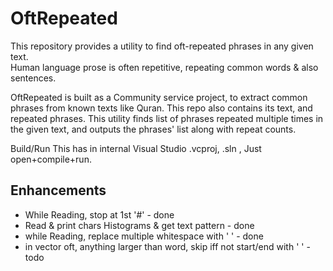 # OftRepeated
This repository provides a utility to find oft-repeated phrases in any given text.  
Human language prose is often repetitive, repeating common words & also sentences. 

OftRepeated is built as a Community service project, to extract common phrases from 
known texts like Quran. This repo also contains its text, and repeated phrases. 
This utility finds list of phrases repeated multiple times in the given text, and 
outputs the phrases' list along with repeat counts. 

Build/Run 	This has in internal Visual Studio .vcproj, .sln , Just open+compile+run. 

## Enhancements 
* While Reading, stop at 1st '#' - done
* Read & print chars Histograms & get text pattern - done
* while Reading, replace multiple whitespace with ' '  - done
* in vector<freq> oft, anything larger than word, skip iff not start/end with ' ' -todo
